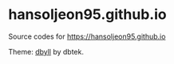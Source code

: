 hansoljeon95.github.io
=====

Source codes for https://hansoljeon95.github.io

Theme: [dbyll](https://github.com/dbtek/dbyll) by dbtek.
